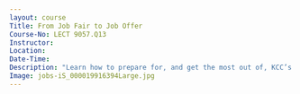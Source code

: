 ```yaml
---
layout: course
Title: From Job Fair to Job Offer
Course-No: LECT 9057.Q13
Instructor:
Location:
Date-Time:
Description: "Learn how to prepare for, and get the most out of, KCC’s job fair."
Image: jobs-iS_000019916394Large.jpg
---
```

